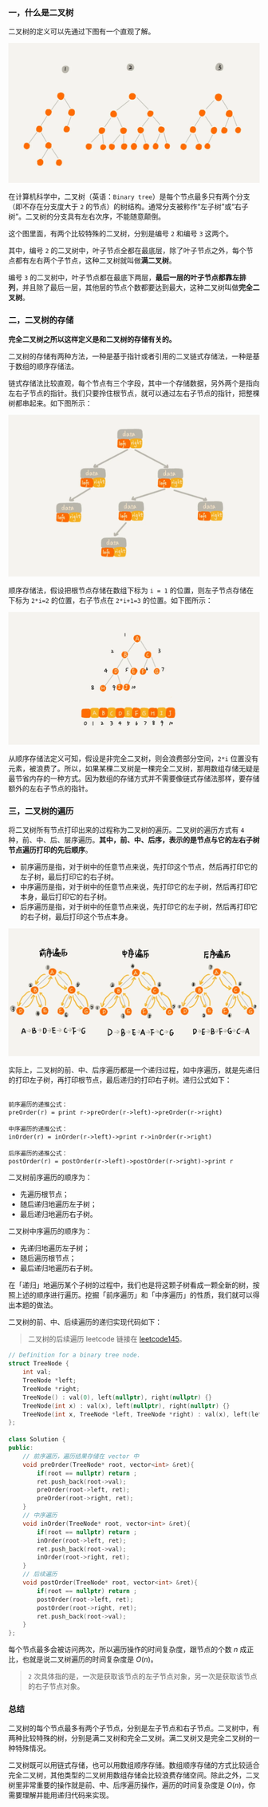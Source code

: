 ### 一，什么是二叉树

二叉树的定义可以先通过下图有一个直观了解。

![二叉树图示](../../data/images/binary_tree.png)

在计算机科学中，二叉树（英语：`Binary tree`）是每个节点最多只有两个分支（即不存在分支度大于 `2` 的节点）的树结构。通常分支被称作“左子树”或“右子树”。二叉树的分支具有左右次序，不能随意颠倒。

这个图里面，有两个比较特殊的二叉树，分别是编号 `2` 和编号 `3` 这两个。

其中，编号 `2` 的二叉树中，叶子节点全都在最底层，除了叶子节点之外，每个节点都有左右两个子节点，这种二叉树就叫做**满二叉树**。

编号 `3` 的二叉树中，叶子节点都在最底下两层，**最后一层的叶子节点都靠左排列**，并且除了最后一层，其他层的节点个数都要达到最大，这种二叉树叫做**完全二叉树**。

### 二，二叉树的存储

**完全二叉树之所以这样定义是和二叉树的存储有关的。**

二叉树的存储有两种方法，一种是基于指针或者引用的二叉链式存储法，一种是基于数组的顺序存储法。

链式存储法比较直观，每个节点有三个字段，其中一个存储数据，另外两个是指向左右子节点的指针。我们只要拎住根节点，就可以通过左右子节点的指针，把整棵树都串起来。如下图所示：

![链式存储法](../../data/images/binary_tree2.png)

顺序存储法，假设把根节点存储在数组下标为 `i = 1` 的位置，则左子节点存储在下标为 `2*i=2` 的位置，右子节点在 `2*i+1=3` 的位置。如下图所示：

![顺序存储法](../../data/images/binary_tree_define.png)

从顺序存储法定义可知，假设是非完全二叉树，则会浪费部分空间，`2*i` 位置没有元素，被浪费了。所以，如果某棵二叉树是一棵完全二叉树，那用数组存储无疑是最节省内存的一种方式。因为数组的存储方式并不需要像链式存储法那样，要存储额外的左右子节点的指针。

### 三，二叉树的遍历

将二叉树所有节点打印出来的过程称为二叉树的遍历。二叉树的遍历方式有 `4` 种，前、中、后、层序遍历。**其中，前、中、后序，表示的是节点与它的左右子树节点遍历打印的先后顺序**。

+ 前序遍历是指，对于树中的任意节点来说，先打印这个节点，然后再打印它的左子树，最后打印它的右子树。
+ 中序遍历是指，对于树中的任意节点来说，先打印它的左子树，然后再打印它本身，最后打印它的右子树。
+ 后序遍历是指，对于树中的任意节点来说，先打印它的左子树，然后再打印它的右子树，最后打印这个节点本身。

![二叉树的遍历](../../data/images/binary_tree_traverse.png)

实际上，二叉树的前、中、后序遍历都是一个递归过程，如中序遍历，就是先递归的打印左子树，再打印根节点，最后递归的打印右子树。递归公式如下：

```

前序遍历的递推公式：
preOrder(r) = print r->preOrder(r->left)->preOrder(r->right)

中序遍历的递推公式：
inOrder(r) = inOrder(r->left)->print r->inOrder(r->right)

后序遍历的递推公式：
postOrder(r) = postOrder(r->left)->postOrder(r->right)->print r
```

二叉树前序遍历的顺序为：

+ 先遍历根节点；
+ 随后递归地遍历左子树；
+ 最后递归地遍历右子树。

二叉树中序遍历的顺序为：

+ 先递归地遍历左子树；
+ 随后遍历根节点；
+ 最后递归地遍历右子树。

在「递归」地遍历某个子树的过程中，我们也是将这颗子树看成一颗全新的树，按照上述的顺序进行遍历。挖掘「前序遍历」和「中序遍历」的性质，我们就可以得出本题的做法。

二叉树的前、中、后续遍历的递归实现代码如下：
> 二叉树的后续遍历 leetcode 链接在 [leetcode145](https://leetcode-cn.com/problems/binary-tree-postorder-traversal/)。

```cpp
// Definition for a binary tree node.
struct TreeNode {
    int val;
    TreeNode *left;
    TreeNode *right;
    TreeNode() : val(0), left(nullptr), right(nullptr) {}
    TreeNode(int x) : val(x), left(nullptr), right(nullptr) {}
    TreeNode(int x, TreeNode *left, TreeNode *right) : val(x), left(left), right(right) {}
};
 
class Solution {
public:
    // 前序遍历，遍历结果存储在 vector 中
    void preOrder(TreeNode* root, vector<int> &ret){
        if(root == nullptr) return ;
        ret.push_back(root->val);
        preOrder(root->left, ret);
        preOrder(root->right, ret);
    }
    // 中序遍历
    void inOrder(TreeNode* root, vector<int> &ret){
        if(root == nullptr) return ;
        inOrder(root->left, ret);
        ret.push_back(root->val);
        inOrder(root->right, ret);
    }
    // 后续遍历
    void postOrder(TreeNode* root, vector<int> &ret){
        if(root == nullptr) return ;
        postOrder(root->left, ret);
        postOrder(root->right, ret);
        ret.push_back(root->val);
    }
};
```

每个节点最多会被访问两次，所以遍历操作的时间复杂度，跟节点的个数 $n$ 成正比，也就是说二叉树遍历的时间复杂度是 $O(n)$。
> `2` 次具体指的是，一次是获取该节点的左子节点对象，另一次是获取该节点的右子节点对象。

### 总结

二叉树的每个节点最多有两个子节点，分别是左子节点和右子节点。二叉树中，有两种比较特殊的树，分别是满二叉树和完全二叉树。满二叉树又是完全二叉树的一种特殊情况。

二叉树既可以用链式存储，也可以用数组顺序存储。数组顺序存储的方式比较适合完全二叉树，其他类型的二叉树用数组存储会比较浪费存储空间。除此之外，二叉树里非常重要的操作就是前、中、后序遍历操作，遍历的时间复杂度是 $O(n)$，你需要理解并能用递归代码来实现。